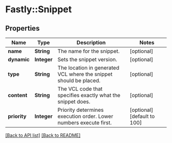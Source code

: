 # Fastly::Snippet

## Properties

| Name | Type | Description | Notes |
| ---- | ---- | ----------- | ----- |
| **name** | **String** | The name for the snippet. | [optional] |
| **dynamic** | **Integer** | Sets the snippet version. | [optional] |
| **type** | **String** | The location in generated VCL where the snippet should be placed. | [optional] |
| **content** | **String** | The VCL code that specifies exactly what the snippet does. | [optional] |
| **priority** | **Integer** | Priority determines execution order. Lower numbers execute first. | [optional][default to 100] |

[[Back to API list]](../../README.md#endpoints) [[Back to README]](../../README.md)

